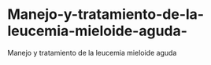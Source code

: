 # Manejo-y-tratamiento-de-la-leucemia-mieloide-aguda-
Manejo y tratamiento de la leucemia mieloide aguda 
